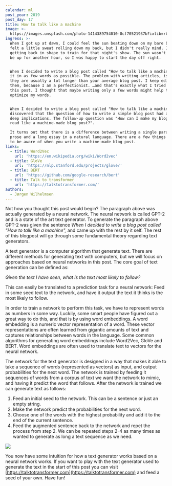 ```yaml
---
calendar: ml
post_year: 2019
post_day: 17
title: How to talk like a machine
image: >-
  https://images.unsplash.com/photo-1414389754010-8cf70521937b?ixlib=rb-1.2.1&ixid=eyJhcHBfaWQiOjEyMDd9&auto=format&fit=crop&w=1100&q=60
ingress: >-
  When I got up at dawn, I could feel the sun beating down on my bare body. I
  felt a little sweat rolling down my back, but I didn't really mind. I was
  getting back in shape to train for that night's show. The sun wasn't going to
  be up for another hour, so I was happy to start the day off right.


  When I decided to write a blog post called "How to talk like a machine", I did
  it in as few words as possible. The problem with writing articles, is that
  they are usually a lot longer than your average blog post. I keep editing
  them, because I am a perfectionist. …and that's exactly what I tried to do in
  this post. I thought that maybe writing only a few words might help to
  optimize my words.


  When I decided to write a blog post called "How to talk like a machine", I
  discovered that the question of how to write a simple blog post had a lot of
  deep implications. The follow-up question was "How can I make my blog post
  read like a machine-made blog post?".

  It turns out that there is a difference between writing a single paragraph of
  prose and a long essay in a natural language. There are a few things you need
  to be aware of when you write a machine-made blog post.
links:
  - title: Word2Vec
    url: 'https://en.wikipedia.org/wiki/Word2vec'
  - title: GloVe
    url: 'https://nlp.stanford.edu/projects/glove/'
  - title: BERT
    url: 'https://github.com/google-research/bert'
  - title: Talk to transformer
    url: 'https://talktotransformer.com/'
authors:
  - Jørgen Wilhelmsen
---
```

Not how you thought this post would begin? The paragraph above was actually generated by a neural network. The neural network is called GPT-2 and is a state of the art text generator. To generate the paragraph above GPT-2 was given the sentence _When I decided to write a blog post called "How to talk like a machine",_ and came up with the rest by it self. The rest of this blogpost will go through some fundamental theory regarding text generators.

A text generator is a computer algorithm that generate text. There are different methods for generating text with computers, but we will focus on approaches based on neural networks in this post. The core goal of text generation can be defined as: 

_Given the text I have seen, what is the text most likely to follow?_

This can easily be translated to a prediction task for a neural network: Feed in some seed text to the network, and have it output the text it thinks is the most likely to follow.

In order to train a network to perform this task, we have to represent words as numbers in some way. Luckily, some smart people have figured out a great way to do this, and that is by using word embeddings. A word embedding is a numeric vector representation of a word. These vector representations are often learned from gigantic amounts of text and captures relationships between words in the language. Some common algorithms for generating word embeddings include Word2Vec, GloVe and BERT. Word embeddings are often used to translate text to vectors for the neural network. 

The network for the text generator is designed in a way that makes it able to take a sequence of words (represented as vectors) as input, and output probabilities for the next word. The network is trained by feeding it sequences of words from a corpus of text we want the network to mimic, and having it predict the word that follows. After the network is trained we can generate text as follows:
1. Feed an initial seed to the network. This can be a sentence or just an empty string.
2. Make the network predict the probabilities for the next word.
3. Choose one of the words with the highest probability and add it to the end of the current sentence.
4. Feed the augmented sentence back to the network and repet the process from step 2.
We can be repeated steps 2-4 as many times as wanted to generate as long a text sequence as we need.

![](/assets/ml_17_pic1.gif)

You now have some intuition for how a text generator works based on a neural network works. If you want to play with the text generator used to generate the text in the start of this post you can visit [https://talktotransformer.com](https://talktotransformer.com) and feed a seed of your own. Have fun!

